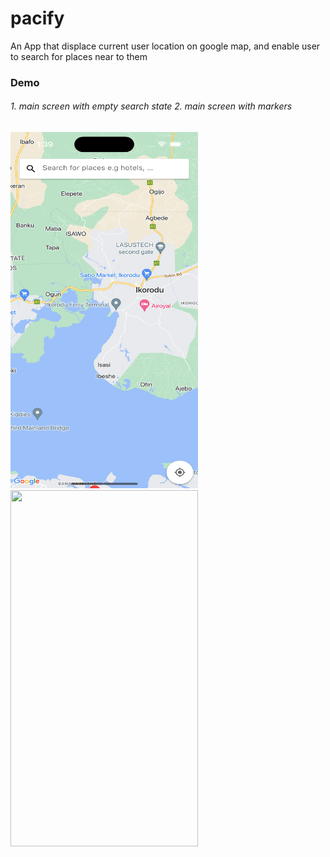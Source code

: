 # pacify
An App that displace current user location on google map, and enable user to search for places near to them

### Demo
###### 1. main screen with empty search state 2. main screen with markers
<img src="https://github.com/softcoder404/pacify/raw/main/assets/images/screen1.1.png" width="300" height="570">&nbsp;&nbsp;&nbsp;&nbsp;&nbsp;&nbsp;<img src="https://github.com/pvsvamsi/SystemAlertWindow/raw/main/assets/images/screen1.2.png" width="300" height="570">
